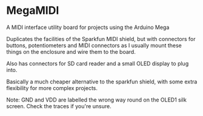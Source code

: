 # MegaMIDI
A MIDI interface utility board for projects using the Arduino Mega

Duplicates the facilities of the Sparkfun MIDI shield, but with connectors for buttons, potentiometers and MIDI connectors 
as I usually mount these things on the enclosure and wire them to the board.

Also has connectors for SD card reader and a small OLED display to plug into.

Basically a much cheaper alternative to the sparkfun shield, with some extra flexibility for more complex projects.

Note: GND and VDD are labelled the wrong way round on the OLED1 silk screen. Check the traces if you're unsure.
